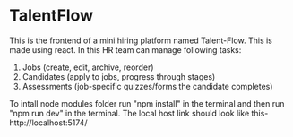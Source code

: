 # TalentFlow
This is the frontend of a mini hiring platform named Talent-Flow. This is made using react.
In this HR team can manage following tasks:
1. Jobs (create, edit, archive, reorder) 
2. Candidates (apply to jobs, progress through stages) 
3. Assessments (job-specific quizzes/forms the candidate completes)
   
To intall node modules folder run "npm install" in the terminal and then run "npm run dev" in the terminal.
The local host link should look like this- http://localhost:5174/
